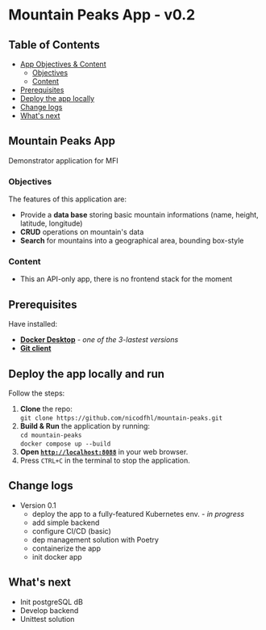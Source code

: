 # Mountain Peaks App - v0.2

## Table of Contents

- [App Objectives & Content](#mountain-peaks-app)
  - [Objectives](#objectives)
  - [Content](#content)
- [Prerequisites](#prerequisites)
- [Deploy the app locally](#deploy-the-app-locally-and-run)
- [Change logs](#change-logs)
- [What's next](#what's-next)

## Mountain Peaks App

Demonstrator application for MFI

### Objectives

The features of this application are:

- Provide a **data base** storing basic mountain informations (name, height, latitude, longitude)
- **CRUD** operations on mountain's data
- **Search** for mountains into a geographical area, bounding box-style

### Content

- This an API-only app, there is no frontend stack for the moment

## Prerequisites

Have installed:

- **[Docker Desktop](https://docs.docker.com/get-docker)** - _one of the 3-lastest versions_
- **[Git client](https://git-scm.com/downloads)**

## Deploy the app locally and run

Follow the steps:

1. **Clone** the repo:  
   `git clone https://github.com/nicodfhl/mountain-peaks.git`
1. **Build & Run** the application by running:  
   `cd mountain-peaks`  
   `docker compose up --build`
1. **Open [`http://localhost:8088`](http://localhost:8088)** in your web browser.
1. Press `CTRL+C` in the terminal to stop the application.

## Change logs

- Version 0.1
  - deploy the app to a fully-featured Kubernetes env. - _in progress_
  - add simple backend
  - configure CI/CD (basic)
  - dep management solution with Poetry
  - containerize the app
  - init docker app

## What's next

- Init postgreSQL dB
- Develop backend
- Unittest solution
